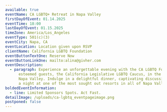 ```yaml
---
available: true
eventName: CA LGBTQ+ Retreat in Napa Valley
firstDayOfEvent: 01.14.2025
eventTime: 18:00
lastDayOfEvent: 01.15.2025
timeZone: America/Los_Angeles
eventType: 501(c)(3)
eventCity: Napa, CA
eventLocation: Location given upon RSVP
clientName: California LGBTQ Foundation
eventButtonTextOne: Reserve Now
eventButtonLinkOne: mailto:alina@givher.com
eventDescription:
  - paragraph: Experience an unforgettable evening with the CA LGBTQ Foundation and
      esteemed guests, the California Legislative LGBTQ Caucus, in the stunning
      Napa Valley. Indulge in a delightful dinner, captivating discussions, and
      a night at one of the most sought out resorts in all of Napa Valley.
boldedEventInformation:
  - line: Limited Sponsors Spots. Act Fast.
detailImage: /uploads/ca-lgbtq_eventpageimage.png
postponed: false
---
```

